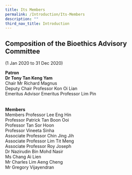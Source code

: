 ```yaml
---
title: Its Members
permalink: /Introduction/Its-Members
description: ""
third_nav_title: Introduction
---
```

## Composition of the Bioethics Advisory Committee <br>
(1 Jan 2020 to 31 Dec 2020)<Br>

**Patron**<br>
**Dr Tony Tan Keng Yam** <br>
Chair Mr Richard Magnus<br>
Deputy Chair Professor Kon Oi Lian<br>
Emeritus Advisor Emeritus Professor Lim Pin<br>
<br>
<br>
**Members**<Br>
Members Professor Lee Eng Hin<Br>
Professor Patrick Tan Boon Ooi<Br>
Professor Tan Sor Hoon<Br>
Professor Vineeta Sinha<Br>
Associate Professor Chin Jing Jih<Br>
Associate Professor Lim Tit Meng<Br>
Associate Professor Roy Joseph<br>
Dr Nazirudin Bin Mohd Nasir<br>
Ms Chang Ai Lien<br>
Mr Charles Lim Aeng Cheng<br>
Mr Gregory Vijayendran <br>
